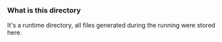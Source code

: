 ### What is this directory
It's a runtime directory, all files generated during the running were stored here.
